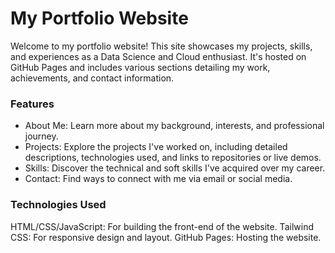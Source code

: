 # My Portfolio Website

Welcome to my portfolio website! This site showcases my projects, skills, and experiences as a Data Science and Cloud enthusiast. It's hosted on GitHub Pages and includes various sections detailing my work, achievements, and contact information.

### Features

- About Me: Learn more about my background, interests, and professional journey.
- Projects: Explore the projects I've worked on, including detailed descriptions, technologies used, and links to repositories or live demos.
- Skills: Discover the technical and soft skills I've acquired over my career.
- Contact: Find ways to connect with me via email or social media.

### Technologies Used

HTML/CSS/JavaScript: For building the front-end of the website.
Tailwind CSS: For responsive design and layout.
GitHub Pages: Hosting the website.
